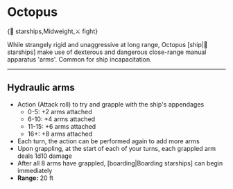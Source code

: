 # Octopus

{🚀 starships,Midweight,⚔️ fight}

While strangely rigid and unaggressive at long range, Octopus [ship|🚀 starships] make use of dexterous and dangerous close-range manual apparatus 'arms'. Common for ship incapacitation.

---

## **Hydraulic arms**
- Action (Attack roll) to try and grapple with the ship's appendages
   - 0-5: +2 arms attached
   - 6-10: +4 arms attached
   - 11-15: +6 arms attached
   - 16+: +8 arms attached
- Each turn, the action can be performed again to add more arms
- Upon grappling, at the start of each of your turns, each grappled arm deals 1d10 damage
- After all 8 arms have grappled, [boarding|Boarding starships] can begin immediately
- **Range:** 20 ft
